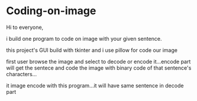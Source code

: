 # Coding-on-image
Hi to everyone,

i build one program to code on image with your given sentence.

this project's GUI build with tkinter and i use pillow for code our image

first user browse the image and select to decode or encode it...encode part will get the sentece and code the image with binary code of that sentence's characters...

it image encode with this program...it will have same sentence in decode part
